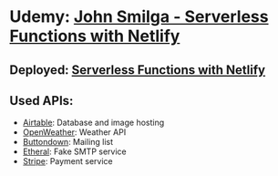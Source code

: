 # Udemy: [John Smilga - Serverless Functions with Netlify](https://www.udemy.com/course/serverless-functions-with-netlify/)

## Deployed: [Serverless Functions with Netlify](https://gabriels-first-serverless-functions.netlify.app/)

## Used APIs:

- [Airtable](https://airtable.com/): Database and image hosting
- [OpenWeather](https://openweathermap.org/): Weather API
- [Buttondown](https://buttondown.email/): Mailing list
- [Etheral](http://ethereal.email/): Fake SMTP service
- [Stripe](https://stripe.com/): Payment service
